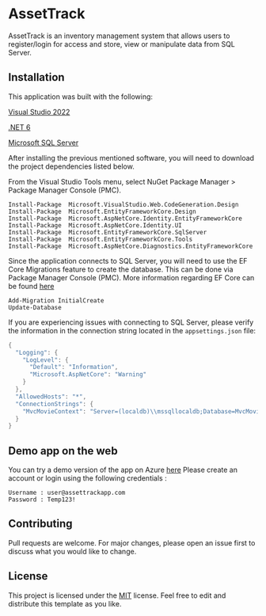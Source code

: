 # AssetTrack

AssetTrack is an inventory management system that allows users to register/login for access and store, view or manipulate data from SQL Server. 

## Installation
This application was built with the following:

[Visual Studio 2022](https://visualstudio.microsoft.com/vs/)

[.NET 6](https://dotnet.microsoft.com/enus/download/dotnet/6.0/)

[Microsoft SQL Server](https://www.microsoft.com/en-us/sql-server/sql-server-downloads)


After installing the previous mentioned software, you will need to download the project dependencies listed below. 

From the Visual Studio Tools menu, select NuGet Package Manager > Package Manager Console (PMC).


```
Install-Package  Microsoft.VisualStudio.Web.CodeGeneration.Design
Install-Package  Microsoft.EntityFrameworkCore.Design 
Install-Package  Microsoft.AspNetCore.Identity.EntityFrameworkCore 
Install-Package  Microsoft.AspNetCore.Identity.UI 
Install-Package  Microsoft.EntityFrameworkCore.SqlServer 
Install-Package  Microsoft.EntityFrameworkCore.Tools 
Install-Package  Microsoft.AspNetCore.Diagnostics.EntityFrameworkCore 
```

Since the application connects to SQL Server, you will need to use the EF Core Migrations feature to create the database.
This can be done via Package Manager Console (PMC). More information regarding EF Core can be found [here](https://docs.microsoft.com/en-us/ef/core/cli/powershell)

```
Add-Migration InitialCreate
Update-Database
```

If you are experiencing issues with connecting to SQL Server, please verify the information in the connection string located in the ```appsettings.json``` file:

```c
{
  "Logging": {
    "LogLevel": {
      "Default": "Information",
      "Microsoft.AspNetCore": "Warning"
    }
  },
  "AllowedHosts": "*",
  "ConnectionStrings": {
    "MvcMovieContext": "Server=(localdb)\\mssqllocaldb;Database=MvcMovieContext-7dc5b790-765f-4381-988c-5167405bb107;Trusted_Connection=True;MultipleActiveResultSets=true"
  }
}
```
## Demo app on the web
You can try a demo version of the app on Azure [here](https://assettrackapp.azurewebsites.net/)
Please create an account or login using the following credentials :

```
Username : user@assettrackapp.com
Password : Temp123!
```



## Contributing
Pull requests are welcome. For major changes, please open an issue first to discuss what you would like to change.


## License
This project is licensed under the [MIT](https://choosealicense.com/licenses/mit/) license. Feel free to edit and distribute this template as you like.
